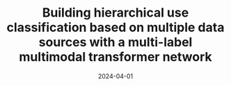 ---
collection: publications
title: "Building hierarchical use classification based on multiple data sources with a multi-label multimodal transformer network"
authors: "Zhou W, Persello C, Stein A"
date: 2024-04-01
venue: "EGU General Assembly 2024"
location: "Vienna, Austria"
date_range: "14-19 Apr 2024"
abstract_id: "EGU24-12472"
venue_url: "https://www.egu24.eu/"
talk_type: "Conference Presentation"
citation: "Zhou W, Persello C, Stein A. Building hierarchical use classification based on multiple data sources with a multi-label multimodal transformer network, EGU General Assembly 2024, Vienna, Austria, 14-19 Apr 2024, EGU24-12472."
--- 